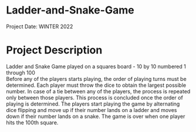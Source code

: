 # Ladder-and-Snake-Game
Project Date: WINTER 2022<br>
# Project Description
Ladder and Snake Game played on a squares board - 10 by 10 numbered 1 through 100<br>
Before any of the players starts playing, the order of playing turns must be determined. Each player must throw the dice to obtain the largest possible number. In case of a tie between any of the players, the process is repeated only between those players. This process is concluded once the order of playing is determined. The players start playing the game by alternating dice flipping and move up if their number lands on a ladder and moves down if their number lands on a snake. The game is over when one player hits the 100th square.
